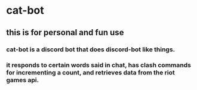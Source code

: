# cat-bot
## this is for personal and fun use

### cat-bot is a discord bot that does discord-bot like things. 
### it responds to certain words said in chat, has clash commands for incrementing a count, and retrieves data from the riot games api.
